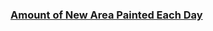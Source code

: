 ### [Amount of New Area Painted Each Day](https://leetcode.com/problems/amount-of-new-area-painted-each-day)

